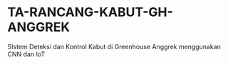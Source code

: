 # TA-RANCANG-KABUT-GH-ANGGREK
SIstem Deteksi dan Kontrol Kabut di Greenhouse Anggrek menggunakan CNN dan IoT
